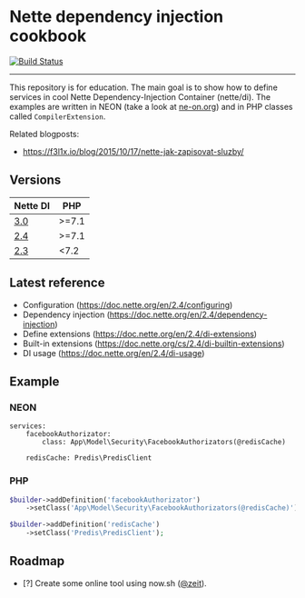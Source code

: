 # Nette dependency injection cookbook

[![Build Status](https://img.shields.io/travis/planette/cookbook-dependency-injection.svg?style=flat-square)](https://travis-ci.org/planette/cookbook-dependency-injection)

----

This repository is for education. The main goal is to show how to define services in cool Nette Dependency-Injection Container (nette/di).
The examples are written in NEON (take a look at [ne-on.org](https://ne-on.org)) and in PHP classes called `CompilerExtension`.

Related blogposts:
- https://f3l1x.io/blog/2015/10/17/nette-jak-zapisovat-sluzby/

## Versions

| Nette DI |  PHP |
|-------|------|
| [3.0](3.0) | >=7.1 |
| [2.4](2.4) | >=7.1 |
| [2.3](2.3) | <7.2 |

## Latest reference

* Configuration (https://doc.nette.org/en/2.4/configuring)
* Dependency injection (https://doc.nette.org/en/2.4/dependency-injection)
* Define extensions (https://doc.nette.org/en/2.4/di-extensions)
* Built-in extensions (https://doc.nette.org/cs/2.4/di-builtin-extensions)
* DI usage (https://doc.nette.org/en/2.4/di-usage)

## Example

### NEON

```neon
services:
	facebookAuthorizator:
		class: App\Model\Security\FacebookAuthorizators(@redisCache)

	redisCache: Predis\PredisClient
```

### PHP

```php
$builder->addDefinition('facebookAuthorizator')
	->setClass('App\Model\Security\FacebookAuthorizators(@redisCache)');

$builder->addDefinition('redisCache')
	->setClass('Predis\PredisClient');
```

## Roadmap

- [?] Create some online tool using now.sh ([@zeit](https://github.com/zeit)).
